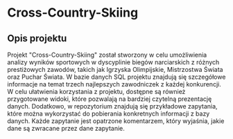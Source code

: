 # Cross-Country-Skiing
## Opis projektu
Projekt "Cross-Country-Skiing" został stworzony w celu umożliwienia analizy wyników sportowych w dyscyplinie biegów narciarskich z różnych prestiżowych zawodów,
takich jak Igrzyska Olimpijskie, Mistrzostwa Świata oraz Puchar Świata.
W bazie danych SQL projektu znajdują się szczegółowe informacje na temat trzech najlepszych zawodniczek z każdej konkurencji.
W celu ułatwienia korzystania z projektu, dostępne są również przygotowane widoki, które pozwalają na bardziej czytelną prezentację danych.
Dodatkowo, w repozytorium znajdują się przykładowe zapytania, które można wykorzystać do pobierania konkretnych informacji z bazy danych. 
Każde zapytanie jest opatrzone komentarzem, który wyjaśnia, jakie dane są zwracane przez dane zapytanie.
